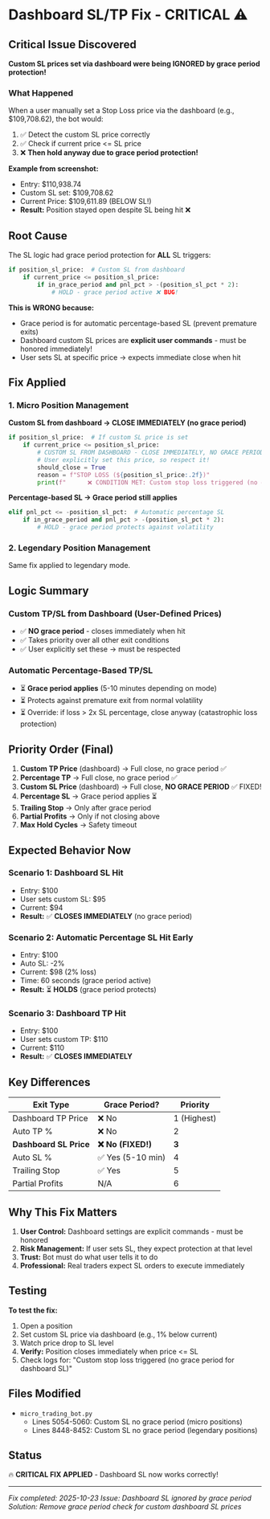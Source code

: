 # Dashboard SL/TP Fix - CRITICAL ⚠️

## Critical Issue Discovered
**Custom SL prices set via dashboard were being IGNORED by grace period protection!**

### What Happened
When a user manually set a Stop Loss price via the dashboard (e.g., $109,708.62), the bot would:
1. ✅ Detect the custom SL price correctly
2. ✅ Check if current price <= SL price  
3. ❌ **Then hold anyway due to grace period protection!**

**Example from screenshot:**
- Entry: $110,938.74
- Custom SL set: $109,708.62
- Current Price: $109,611.89 (BELOW SL!)
- **Result:** Position stayed open despite SL being hit ❌

## Root Cause

The SL logic had grace period protection for **ALL** SL triggers:

```python
if position_sl_price:  # Custom SL from dashboard
    if current_price <= position_sl_price:
        if in_grace_period and pnl_pct > -(position_sl_pct * 2):
            # HOLD - grace period active ❌ BUG!
```

**This is WRONG because:**
- Grace period is for automatic percentage-based SL (prevent premature exits)
- Dashboard custom SL prices are **explicit user commands** - must be honored immediately!
- User sets SL at specific price → expects immediate close when hit

## Fix Applied

### 1. Micro Position Management
**Custom SL from dashboard → CLOSE IMMEDIATELY (no grace period)**

```python
if position_sl_price:  # If custom SL price is set
    if current_price <= position_sl_price:
        # CUSTOM SL FROM DASHBOARD - CLOSE IMMEDIATELY, NO GRACE PERIOD
        # User explicitly set this price, so respect it!
        should_close = True
        reason = f"STOP LOSS (${position_sl_price:.2f})"
        print(f"      ❌ CONDITION MET: Custom stop loss triggered (no grace period for dashboard SL)")
```

**Percentage-based SL → Grace period still applies**
```python
elif pnl_pct <= -position_sl_pct:  # Automatic percentage SL
    if in_grace_period and pnl_pct > -(position_sl_pct * 2):
        # HOLD - grace period protects against volatility
```

### 2. Legendary Position Management
Same fix applied to legendary mode.

## Logic Summary

### Custom TP/SL from Dashboard (User-Defined Prices)
- ✅ **NO grace period** - closes immediately when hit
- ✅ Takes priority over all other exit conditions
- ✅ User explicitly set these → must be respected

### Automatic Percentage-Based TP/SL
- ⏳ **Grace period applies** (5-10 minutes depending on mode)
- ⏳ Protects against premature exit from normal volatility
- ⏳ Override: if loss > 2x SL percentage, close anyway (catastrophic loss protection)

## Priority Order (Final)

1. **Custom TP Price** (dashboard) → Full close, no grace period ✅
2. **Percentage TP** → Full close, no grace period ✅
3. **Custom SL Price** (dashboard) → Full close, **NO GRACE PERIOD** ✅ FIXED!
4. **Percentage SL** → Grace period applies ⏳
5. **Trailing Stop** → Only after grace period
6. **Partial Profits** → Only if not closing above
7. **Max Hold Cycles** → Safety timeout

## Expected Behavior Now

### Scenario 1: Dashboard SL Hit
- Entry: $100
- User sets custom SL: $95
- Current: $94
- **Result:** ✅ **CLOSES IMMEDIATELY** (no grace period)

### Scenario 2: Automatic Percentage SL Hit Early
- Entry: $100
- Auto SL: -2%
- Current: $98 (2% loss)
- Time: 60 seconds (grace period active)
- **Result:** ⏳ **HOLDS** (grace period protects)

### Scenario 3: Dashboard TP Hit
- Entry: $100
- User sets custom TP: $110
- Current: $110
- **Result:** ✅ **CLOSES IMMEDIATELY**

## Key Differences

| Exit Type | Grace Period? | Priority |
|-----------|---------------|----------|
| Dashboard TP Price | ❌ No | 1 (Highest) |
| Auto TP % | ❌ No | 2 |
| **Dashboard SL Price** | **❌ No (FIXED!)** | **3** |
| Auto SL % | ✅ Yes (5-10 min) | 4 |
| Trailing Stop | ✅ Yes | 5 |
| Partial Profits | N/A | 6 |

## Why This Fix Matters

1. **User Control:** Dashboard settings are explicit commands - must be honored
2. **Risk Management:** If user sets SL, they expect protection at that level
3. **Trust:** Bot must do what user tells it to do
4. **Professional:** Real traders expect SL orders to execute immediately

## Testing

**To test the fix:**
1. Open a position
2. Set custom SL price via dashboard (e.g., 1% below current)
3. Watch price drop to SL level
4. **Verify:** Position closes immediately when price <= SL
5. Check logs for: "Custom stop loss triggered (no grace period for dashboard SL)"

## Files Modified
- `micro_trading_bot.py` 
  - Lines 5054-5060: Custom SL no grace period (micro positions)
  - Lines 8448-8452: Custom SL no grace period (legendary positions)

## Status
🔥 **CRITICAL FIX APPLIED** - Dashboard SL now works correctly!

---
*Fix completed: 2025-10-23*
*Issue: Dashboard SL ignored by grace period*
*Solution: Remove grace period check for custom dashboard SL prices*
